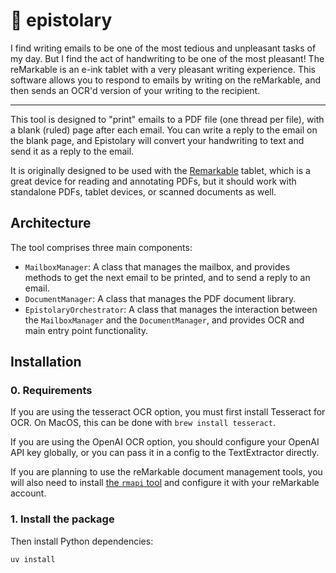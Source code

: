 # 💌 epistolary

I find writing emails to be one of the most tedious and unpleasant tasks of my day. But I find the act of handwriting to be one of the most pleasant! The reMarkable is an e-ink tablet with a very pleasant writing experience. This software allows you to respond to emails by writing on the reMarkable, and then sends an OCR'd version of your writing to the recipient.

---

This tool is designed to "print" emails to a PDF file (one thread per file), with a blank (ruled) page after each email.
You can write a reply to the email on the blank page, and Epistolary will convert your handwriting to text and send it as a reply to the email.

It is originally designed to be used with the [Remarkable](https://remarkable.com/) tablet, which is a great device for reading and annotating PDFs, but it should work with standalone PDFs, tablet devices, or scanned documents as well.

## Architecture

The tool comprises three main components:

-   `MailboxManager`: A class that manages the mailbox, and provides methods to get the next email to be printed, and to send a reply to an email.
-   `DocumentManager`: A class that manages the PDF document library.
-   `EpistolaryOrchestrator`: A class that manages the interaction between the `MailboxManager` and the `DocumentManager`, and provides OCR and main entry point functionality.

## Installation

### 0. Requirements

If you are using the tesseract OCR option, you must first install Tesseract for OCR. On MacOS, this can be done with `brew install tesseract`.

If you are using the OpenAI OCR option, you should configure your OpenAI API key globally, or you can pass it in a config to the TextExtractor directly.

If you are planning to use the reMarkable document management tools, you will also need to install [the `rmapi` tool](https://github.com/juruen/rmapi) and configure it with your reMarkable account.

### 1. Install the package

Then install Python dependencies:

```bash
uv install
```

